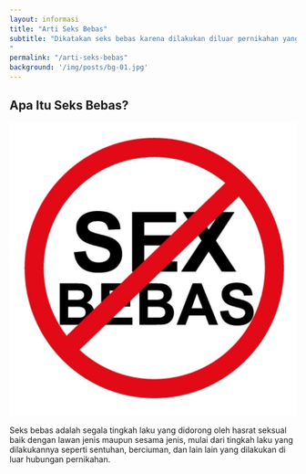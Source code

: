 ```yaml
---
layout: informasi
title: "Arti Seks Bebas"
subtitle: "Dikatakan seks bebas karena dilakukan diluar pernikahan yang tidak sesuai dengan aturan agama, hukum dan budaya yang ada dalam masyarakat. 
"
permalink: "/arti-seks-bebas"
background: '/img/posts/bg-01.jpg'
---
```

## Apa Itu Seks Bebas?

<img class="img-fluid img-center" src="/img/sb-stop-seks.jpg" alt="Stop Seks">

Seks bebas adalah segala tingkah laku yang didorong oleh hasrat seksual baik dengan lawan jenis maupun sesama jenis, mulai dari tingkah laku yang dilakukannya seperti sentuhan, berciuman, dan lain lain yang dilakukan di luar hubungan pernikahan.
